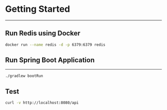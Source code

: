 # Getting Started
---
## Run Redis using Docker
```bash
docker run --name redis -d -p 6379:6379 redis
```

## Run Spring Boot Application
---
```bash
./gradlew bootRun
```

## Test 
```bash
curl -v http://localhost:8080/api
```
